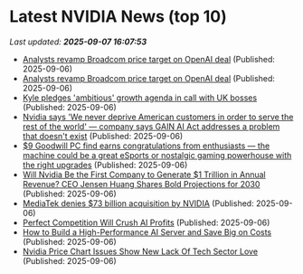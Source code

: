 # Latest NVIDIA News (top 10)
_Last updated: **2025-09-07 16:07:53**_

- [Analysts revamp Broadcom price target on OpenAI deal](https://biztoc.com/x/3691ba63ded1ada2) (Published: 2025-09-06)
- [Analysts revamp Broadcom price target on OpenAI deal](https://www.thestreet.com/technology/analysts-revamp-broadcom-price-target-on-openai-deal) (Published: 2025-09-06)
- [Kyle pledges 'ambitious' growth agenda in call with UK bosses](https://news.sky.com/story/kyle-pledges-ambitious-growth-agenda-in-call-with-uk-bosses-13426142) (Published: 2025-09-06)
- [Nvidia says 'We never deprive American customers in order to serve the rest of the world' — company says GAIN AI Act addresses a problem that doesn't exist](https://www.tomshardware.com/tech-industry/artificial-intelligence/nvidia-says-we-never-deprive-american-customers-in-order-to-serve-the-rest-of-the-world-company-says-gain-ai-act-addresses-a-problem-that-doesnt-exist) (Published: 2025-09-06)
- [$9 Goodwill PC find earns congratulations from enthusiasts — the machine could be a great eSports or nostalgic gaming powerhouse with the right upgrades](https://www.tomshardware.com/desktops/usd9-goodwill-pc-find-earns-congratulations-from-enthusiasts-the-machine-could-be-a-great-esports-or-nostalgic-gaming-powerhouse-with-the-right-upgrades) (Published: 2025-09-06)
- [Will Nvidia Be the First Company to Generate $1 Trillion in Annual Revenue? CEO Jensen Huang Shares Bold Projections for 2030](https://biztoc.com/x/281c5f980d308473) (Published: 2025-09-06)
- [MediaTek denies $73 billion acquisition by NVIDIA](http://technode.com/2025/09/06/mediatek-denies-73-billion-acquisition-by-nvidia/) (Published: 2025-09-06)
- [Perfect Competition Will Crush AI Profits](https://dailyreckoning.com/perfect-competition-will-crush-ai-profits/) (Published: 2025-09-06)
- [How to Build a High-Performance AI Server and Save Big on Costs](https://www.geeky-gadgets.com/how-to-build-a-high-performance-ai-server-and-save-big-on-costs/) (Published: 2025-09-06)
- [Nvidia Price Chart Issues Show New Lack Of Tech Sector Love](https://www.forbes.com/sites/johnnavin/2025/09/06/nvidia-price-chart-issues-show-new-lack-of-tech-sector-love/) (Published: 2025-09-06)

